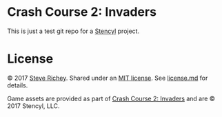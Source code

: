 # Crash Course 2: Invaders

This is just a test git repo for a [Stencyl](http://www.stencyl.com/) project.

# License

&copy; 2017 [Steve Richey](https://github.com/steverichey). Shared under an [MIT license](https://en.wikipedia.org/wiki/MIT_License). See [license.md](./license.md) for details.

Game assets are provided as part of [Crash Course 2: Invaders](http://www.stencyl.com/help/view/crash-course-invaders-1/) and are &copy; 2017 Stencyl, LLC.
